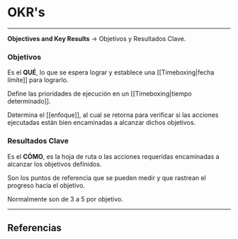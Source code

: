 # OKR's
---

**Objectives and Key Results** -> Objetivos y Resultados Clave.

### Objetivos
Es el **QUÉ**, lo que se espera lograr y establece una [[Timeboxing|fecha límite]] para lograrlo.

Define las prioridades de ejecución en un [[Timeboxing|tiempo determinado]].

Determina el [[enfoque]], al cual se retorna para verificar si las acciones ejecutadas están bien encaminadas a alcanzar dichos objetivos.

### Resultados Clave
Es el **CÓMO**, es la hoja de ruta o las acciones requeridas encaminadas a alcanzar los objetivos definidos.

Son los puntos de referencia que se pueden medir y que rastrean el progreso hacia el objetivo.

Normalmente son de 3 a 5 por objetivo.

---

## Referencias
